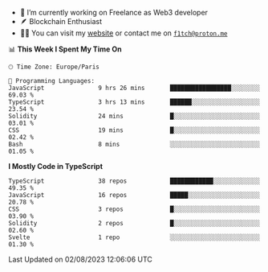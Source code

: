 - 🔭 I’m currently working on Freelance as Web3 developer
- 🪶 Blockchain Enthusiast
- 👨‍💻 You can visit my [website](https://f1tch.xyz) or contact me on [`f1tch@proton.me`](mailto:f1tch@proton.me)

<!--START_SECTION:waka-->
📊 **This Week I Spent My Time On** 

```text
🕑︎ Time Zone: Europe/Paris

💬 Programming Languages: 
JavaScript               9 hrs 26 mins       █████████████████░░░░░░░░   69.03 % 
TypeScript               3 hrs 13 mins       ██████░░░░░░░░░░░░░░░░░░░   23.54 % 
Solidity                 24 mins             █░░░░░░░░░░░░░░░░░░░░░░░░   03.01 % 
CSS                      19 mins             █░░░░░░░░░░░░░░░░░░░░░░░░   02.42 % 
Bash                     8 mins              ░░░░░░░░░░░░░░░░░░░░░░░░░   01.05 % 
```

**I Mostly Code in TypeScript** 

```text
TypeScript               38 repos            ████████████░░░░░░░░░░░░░   49.35 % 
JavaScript               16 repos            █████░░░░░░░░░░░░░░░░░░░░   20.78 % 
CSS                      3 repos             █░░░░░░░░░░░░░░░░░░░░░░░░   03.90 % 
Solidity                 2 repos             █░░░░░░░░░░░░░░░░░░░░░░░░   02.60 % 
Svelte                   1 repo              ░░░░░░░░░░░░░░░░░░░░░░░░░   01.30 % 
```




 Last Updated on 02/08/2023 12:06:06 UTC
<!--END_SECTION:waka-->
